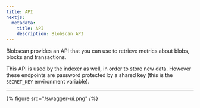 ```yaml
---
title: API
nextjs:
  metadata:
    title: API
    description: Blobscan API
---
```


Blobscan provides an API that you can use to retrieve metrics about blobs, blocks and transactions.

This API is used by the indexer as well, in order to store new data. However these endpoints
are password protected by a shared key (this is the `SECRET_KEY` environment variable).

---

{% figure  src="/swagger-ui.png" /%}
